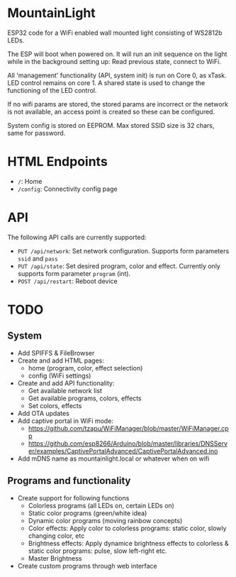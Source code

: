 # MountainLight

ESP32 code for a WiFi enabled wall mounted light consisting of WS2812b LEDs.

The ESP will boot when powered on. It will run an init sequence on the light
while in the background setting up: Read previous state, connect to WiFi.

All 'management' functionality (API, system init) is run on Core 0, as xTask.
LED control remains on core 1. A shared state is used to change the functioning
of the LED control.

If no wifi params are stored, the stored params are incorrect or the network is
not available, an access point is created so these can be configured.

System config is stored on EEPROM. Max stored SSID size is 32 chars, same for
password.

# HTML Endpoints

- `/`: Home
- `/config`: Connectivity config page

# API

The following API calls are currently supported:

- `PUT /api/network`: Set network configuration. Supports form parameters
                      `ssid` and `pass`
- `PUT /api/state`: Set desired program, color and effect. Currently only
                    supports form parameter `program` (int).
- `POST /api/restart`: Reboot device

# TODO

## System
- Add SPIFFS & FileBrowser
- Create and add HTML pages:
  - home (program, color, effect selection)
  - config (WiFi settings)
- Create and add API functionality:
  - Get available network list
  - Get available programs, colors, effects
  - Set colors, effects
- Add OTA updates
- Add captive portal in WiFi mode:
    - https://github.com/tzapu/WiFiManager/blob/master/WiFiManager.cpp
    - https://github.com/esp8266/Arduino/blob/master/libraries/DNSServer/examples/CaptivePortalAdvanced/CaptivePortalAdvanced.ino
- Add mDNS name as mountainlight.local or whatever when on wifi

## Programs and functionality

- Create support for following functions
    - Colorless programs (all LEDs on, certain LEDs on)
    - Static color programs (green/white idea)
    - Dynamic color programs (moving rainbow concepts)
    - Color effects: Apply color to colorless programs: static color, slowly changing color, etc
    - Brightness effects: Apply dynamice brightness effects to colorless & static color programs: pulse, slow left-right etc.
    - Master Brightness
- Create custom programs through web interface
